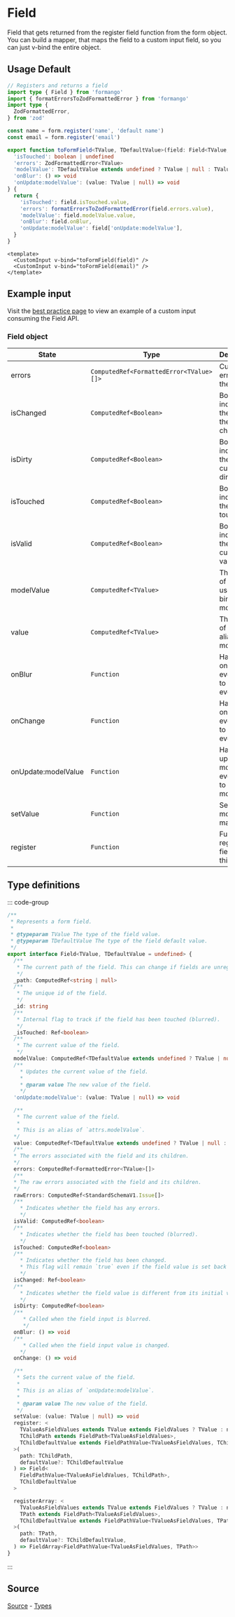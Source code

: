 # Field

Field that gets returned from the register field function from the form object. You can build a mapper, that maps the field to a custom input field, so you can just v-bind the entire object.

## Usage Default

```ts
// Registers and returns a field
import type { Field } from 'formango'
import { formatErrorsToZodFormattedError } from 'formango'
import type {
  ZodFormattedError,
} from 'zod'

const name = form.register('name', 'default name')
const email = form.register('email')

export function toFormField<TValue, TDefaultValue>(field: Field<TValue, TDefaultValue>): {
  'isTouched': boolean | undefined
  'errors': ZodFormattedError<TValue>
  'modelValue': TDefaultValue extends undefined ? TValue | null : TValue
  'onBlur': () => void
  'onUpdate:modelValue': (value: TValue | null) => void
} {
  return {
    'isTouched': field.isTouched.value,
    'errors': formatErrorsToZodFormattedError(field.errors.value),
    'modelValue': field.modelValue.value,
    'onBlur': field.onBlur,
    'onUpdate:modelValue': field['onUpdate:modelValue'],
  }
}
```

```vue
<template>
  <CustomInput v-bind="toFormField(field)" />
  <CustomInput v-bind="toFormField(email)" />
</template>
```
## Example input

Visit the [best practice page](../best-practices/custom-input.md) to view an example of a custom input consuming the Field API.


### Field object

| State           | Type      | Description                                                       |
| --------------- | --------- | ----------------------------------------------------------------- |
| errors        | `ComputedRef<FormattedError<TValue>[]>` | Current errors on the field                              |
| isChanged    | `ComputedRef<Boolean>`  | Boolean indicating if the value of the field in changed.
| isDirty | `ComputedRef<Boolean>` | Boolean indicating if the field is currently dirty |
| isTouched | `ComputedRef<Boolean>` | Boolean indicating if the field is touched |
| isValid | `ComputedRef<Boolean>` | Boolean indicating if the field is currently valid |
| modelValue | `ComputedRef<TValue>` | The value of the field, used to bind v-model |
| value | `ComputedRef<TValue>` | The value of the field, alias for modelValue |
| onBlur | `Function` | Handles the onBlur event, used to bind the event |
| onChange | `Function` | Handles the onChange event, used to bind the event |
| onUpdate:modelValue | `Function` | Handles the updating of modelValue event, used to bind v-model |
| setValue | `Function` | Sets modelValue manually |
| register | `Function` | Function to register any fields under this field |


## Type definitions
 
::: code-group

```ts [Field]
/**
 * Represents a form field.
 *
 * @typeparam TValue The type of the field value.
 * @typeparam TDefaultValue The type of the field default value.
 */
export interface Field<TValue, TDefaultValue = undefined> {
  /**
   * The current path of the field. This can change if fields are unregistered.
   */
  _path: ComputedRef<string | null>
  /**
   * The unique id of the field.
   */
  _id: string
  /**
   * Internal flag to track if the field has been touched (blurred).
   */
  _isTouched: Ref<boolean>
  /**
   * The current value of the field.
   */
  modelValue: ComputedRef<TDefaultValue extends undefined ? TValue | null : TValue>
  /**
    * Updates the current value of the field.
    *
    * @param value The new value of the field.
    */
  'onUpdate:modelValue': (value: TValue | null) => void

  /**
   * The current value of the field.
   *
   * This is an alias of `attrs.modelValue`.
  */
  value: ComputedRef<TDefaultValue extends undefined ? TValue | null : TValue>
  /**
  * The errors associated with the field and its children.
  */
  errors: ComputedRef<FormattedError<TValue>[]>
  /**
  * The raw errors associated with the field and its children.
  */
  rawErrors: ComputedRef<StandardSchemaV1.Issue[]>
  /**
    * Indicates whether the field has any errors.
    */
  isValid: ComputedRef<boolean>
  /**
    * Indicates whether the field has been touched (blurred).
    */
  isTouched: ComputedRef<boolean>
  /**
    * Indicates whether the field has been changed.
    * This flag will remain `true` even if the field value is set back to its initial value.
    */
  isChanged: Ref<boolean>
  /**
    * Indicates whether the field value is different from its initial value.
    */
  isDirty: ComputedRef<boolean>
  /**
     * Called when the field input is blurred.
     */
  onBlur: () => void
  /**
     * Called when the field input value is changed.
    */
  onChange: () => void

  /**
   * Sets the current value of the field.
   *
   * This is an alias of `onUpdate:modelValue`.
   *
   * @param value The new value of the field.
   */
  setValue: (value: TValue | null) => void
  register: <
    TValueAsFieldValues extends TValue extends FieldValues ? TValue : never,
    TChildPath extends FieldPath<TValueAsFieldValues>,
    TChildDefaultValue extends FieldPathValue<TValueAsFieldValues, TChildPath> | undefined,
  >(
    path: TChildPath,
    defaultValue?: TChildDefaultValue
  ) => Field<
    FieldPathValue<TValueAsFieldValues, TChildPath>,
    TChildDefaultValue
  >

  registerArray: <
    TValueAsFieldValues extends TValue extends FieldValues ? TValue : never,
    TPath extends FieldPath<TValueAsFieldValues>,
    TChildDefaultValue extends FieldPathValue<TValueAsFieldValues, TPath> | undefined,
  >(
    path: TPath,
    defaultValue?: TChildDefaultValue,
  ) => FieldArray<FieldPathValue<TValueAsFieldValues, TPath>>
}
```

:::
## Source

[Source](https://github.com/wisemen-digital/vue-formango/blob/main/src/lib/useForm.ts) - [Types](https://github.com/wouterlms/forms/blob/main/src/types/form.type.ts)